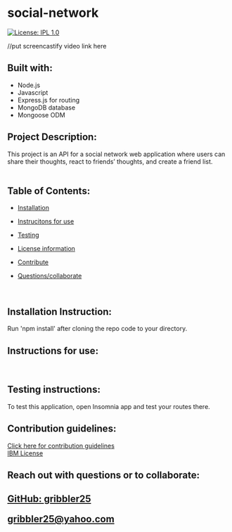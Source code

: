 # social-network

[![License: IPL 1.0](https://img.shields.io/badge/License-IPL_1.0-blue.svg)](https://opensource.org/licenses/IPL-1.0)

//put screencastify video link here

## Built with:

- Node.js
- Javascript
- Express.js for routing
- MongoDB database
- Mongoose ODM

## Project Description:

This project is an API for a social network web application where users can share their thoughts, react to friends’ thoughts, and create a friend list.  
 </br>

## Table of Contents:

- <a href="#install">Installation</a>

- <a href="#inst">Instrucitons for use</a>

- <a href="#test">Testing</a>

- <a href="#cont">License information</a>

- <a href="#cont">Contribute</a>

- <a href="#coll">Questions/collaborate </a>

 </br>

<h2 id="install"> Installation Instruction:</h2>
  Run 'npm install' after cloning the repo code to your directory.
  
  </br>

  <h2 id="inst"> Instructions for use:</h2>
  
  
  </br>

  <h2 id="test"> Testing instructions:</h2>
  To test this application, open Insomnia app and test your routes there.

  </br>

 <h2 id="cont"> Contribution guidelines:</h2>
  <a href="https://www.contributor-covenant.org">  Click here for contribution guidelines </a>
  </br>
  <a href="https://opensource.org/licenses/IPL-1.0">IBM License</a>
  
  </br>

  <footer>
  <h2 id="coll"> Reach out with questions or to collaborate:<h2>

<a href="https://github.com/gribbler25">GitHub: gribbler25</a>

<a href="mailto:gribbler25@yahoo.com">gribbler25@yahoo.com</a>

  </footer>
